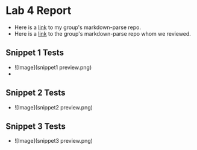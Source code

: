# Lab 4 Report
- Here is a [link](https://github.com/ezhou413/markdown-parse) to my group's markdown-parse repo.
- Here is a [link](https://github.com/sm52/markdown-parse) to the group's markdown-parse repo whom we reviewed.
## Snippet 1 Tests
- ![Image](snippet1 preview.png)
- 
## Snippet 2 Tests
- ![Image](snippet2 preview.png)
## Snippet 3 Tests
- ![Image](snippet3 preview.png)